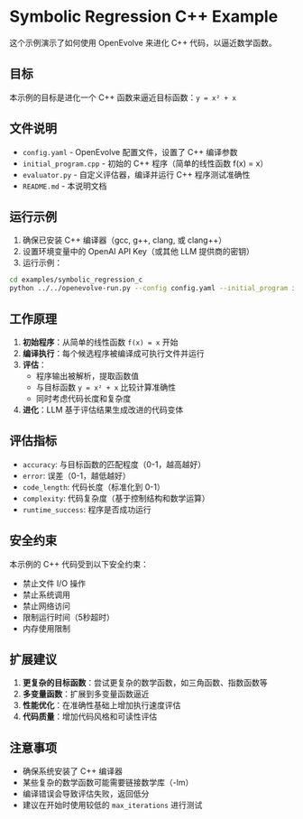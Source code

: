 # Symbolic Regression C++ Example

这个示例演示了如何使用 OpenEvolve 来进化 C++ 代码，以逼近数学函数。

## 目标

本示例的目标是进化一个 C++ 函数来逼近目标函数：`y = x² + x`

## 文件说明

- `config.yaml` - OpenEvolve 配置文件，设置了 C++ 编译参数
- `initial_program.cpp` - 初始的 C++ 程序（简单的线性函数 f(x) = x）
- `evaluator.py` - 自定义评估器，编译并运行 C++ 程序测试准确性
- `README.md` - 本说明文档

## 运行示例

1. 确保已安装 C++ 编译器（gcc, g++, clang, 或 clang++）
2. 设置环境变量中的 OpenAI API Key（或其他 LLM 提供商的密钥）
3. 运行示例：

```bash
cd examples/symbolic_regression_c
python ../../openevolve-run.py --config config.yaml --initial_program initial_program.cpp --evaluation evaluator.py
```

## 工作原理

1. **初始程序**：从简单的线性函数 `f(x) = x` 开始
2. **编译执行**：每个候选程序被编译成可执行文件并运行
3. **评估**：
   - 程序输出被解析，提取函数值
   - 与目标函数 `y = x² + x` 比较计算准确性
   - 同时考虑代码长度和复杂度
4. **进化**：LLM 基于评估结果生成改进的代码变体

## 评估指标

- `accuracy`: 与目标函数的匹配程度（0-1，越高越好）
- `error`: 误差（0-1，越低越好）
- `code_length`: 代码长度（标准化到 0-1）
- `complexity`: 代码复杂度（基于控制结构和数学运算）
- `runtime_success`: 程序是否成功运行

## 安全约束

本示例的 C++ 代码受到以下安全约束：
- 禁止文件 I/O 操作
- 禁止系统调用
- 禁止网络访问
- 限制运行时间（5秒超时）
- 内存使用限制

## 扩展建议

1. **更复杂的目标函数**：尝试更复杂的数学函数，如三角函数、指数函数等
2. **多变量函数**：扩展到多变量函数逼近
3. **性能优化**：在准确性基础上增加执行速度评估
4. **代码质量**：增加代码风格和可读性评估

## 注意事项

- 确保系统安装了 C++ 编译器
- 某些复杂的数学函数可能需要链接数学库（-lm）
- 编译错误会导致评估失败，返回低分
- 建议在开始时使用较低的 `max_iterations` 进行测试 